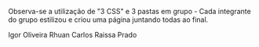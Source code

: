 Observa-se a utilização de "3 CSS" e 3 pastas em grupo - Cada integrante do grupo estilizou e criou uma página juntando todas ao final.

Igor Oliveira
Rhuan Carlos
Raissa Prado
